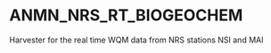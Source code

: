 ANMN_NRS_RT_BIOGEOCHEM
======================

Harvester for the real time WQM data from NRS stations NSI and MAI
